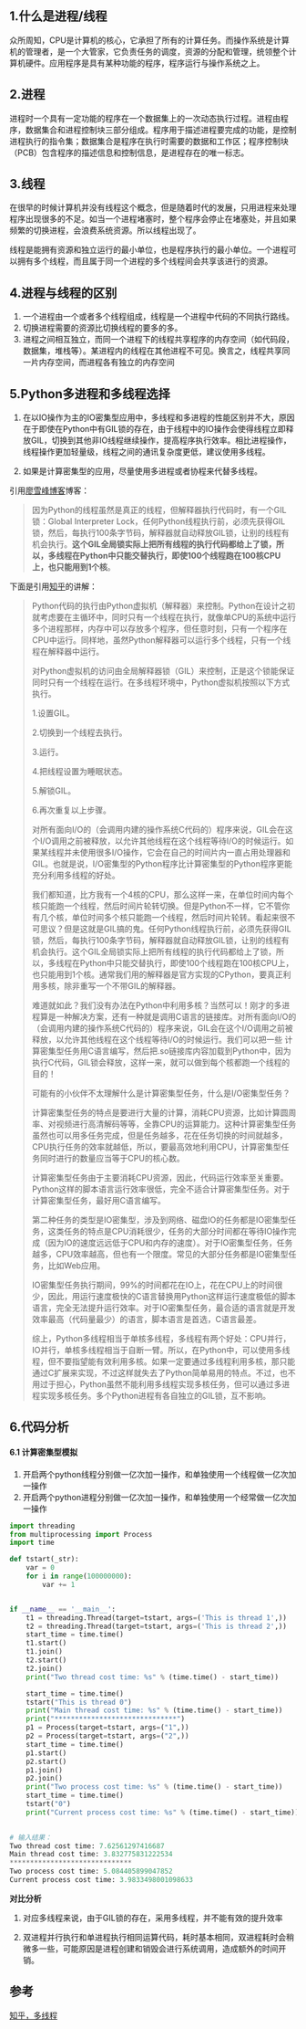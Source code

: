 ## 1.什么是进程/线程

众所周知，CPU是计算机的核心，它承担了所有的计算任务。而操作系统是计算机的管理者，是一个大管家，它负责任务的调度，资源的分配和管理，统领整个计算机硬件。应用程序是具有某种功能的程序，程序运行与操作系统之上。

## 2.进程

进程时一个具有一定功能的程序在一个数据集上的一次动态执行过程。进程由程序，数据集合和进程控制块三部分组成。程序用于描述进程要完成的功能，是控制进程执行的指令集；数据集合是程序在执行时需要的数据和工作区；程序控制块（PCB）包含程序的描述信息和控制信息，是进程存在的唯一标志。

## 3.线程

在很早的时候计算机并没有线程这个概念，但是随着时代的发展，只用进程来处理程序出现很多的不足。如当一个进程堵塞时，整个程序会停止在堵塞处，并且如果频繁的切换进程，会浪费系统资源。所以线程出现了。

线程是能拥有资源和独立运行的最小单位，也是程序执行的最小单位。一个进程可以拥有多个线程，而且属于同一个进程的多个线程间会共享该进行的资源。

## 4.进程与线程的区别

1. 一个进程由一个或者多个线程组成，线程是一个进程中代码的不同执行路线。
2. 切换进程需要的资源比切换线程的要多的多。
3. 进程之间相互独立，而同一个进程下的线程共享程序的内存空间（如代码段，数据集，堆栈等）。某进程内的线程在其他进程不可见。换言之，线程共享同一片内存空间，而进程各有独立的内存空间

## 5.Python多进程和多线程选择

1. 在以IO操作为主的IO密集型应用中，多线程和多进程的性能区别并不大，原因在于即使在Python中有GIL锁的存在，由于线程中的IO操作会使得线程立即释放GIL，切换到其他非IO线程继续操作，提高程序执行效率。相比进程操作，线程操作更加轻量级，线程之间的通讯复杂度更低，建议使用多线程。

2. 如果是计算密集型的应用，尽量使用多进程或者协程来代替多线程。

引用[廖雪峰博客](https://link.zhihu.com/?target=https%3A//www.liaoxuefeng.com/wiki/001374738125095c955c1e6d8bb493182103fac9270762a000/001386832360548a6491f20c62d427287739fcfa5d5be1f000)博客：

> 因为Python的线程虽然是真正的线程，但解释器执行代码时，有一个GIL锁：Global Interpreter Lock，任何Python线程执行前，必须先获得GIL锁，然后，每执行100条字节码，解释器就自动释放GIL锁，让别的线程有机会执行。**这个GIL全局锁实际上把所有线程的执行代码都给上了锁，所以，多线程在Python中只能交替执行，即使100个线程跑在100核CPU上，也只能用到1个核**。

下面是引用[知乎](https://www.zhihu.com/question/23474039/answer/269526476)的讲解：

> Python代码的执行由Python虚拟机（解释器）来控制。Python在设计之初就考虑要在主循环中，同时只有一个线程在执行，就像单CPU的系统中运行多个进程那样，内存中可以存放多个程序，但任意时刻，只有一个程序在CPU中运行。同样地，虽然Python解释器可以运行多个线程，只有一个线程在解释器中运行。
>
> 对Python虚拟机的访问由全局解释器锁（GIL）来控制，正是这个锁能保证同时只有一个线程在运行。在多线程环境中，Python虚拟机按照以下方式执行。
>
> 1.设置GIL。
>
> 2.切换到一个线程去执行。
>
> 3.运行。
>
> 4.把线程设置为睡眠状态。
>
> 5.解锁GIL。
>
> 6.再次重复以上步骤。
>
> 对所有面向I/O的（会调用内建的操作系统C代码的）程序来说，GIL会在这个I/O调用之前被释放，以允许其他线程在这个线程等待I/O的时候运行。如果某线程并未使用很多I/O操作，它会在自己的时间片内一直占用处理器和GIL。也就是说，I/O密集型的Python程序比计算密集型的Python程序更能充分利用多线程的好处。
>
> 我们都知道，比方我有一个4核的CPU，那么这样一来，在单位时间内每个核只能跑一个线程，然后时间片轮转切换。但是Python不一样，它不管你有几个核，单位时间多个核只能跑一个线程，然后时间片轮转。看起来很不可思议？但是这就是GIL搞的鬼。任何Python线程执行前，必须先获得GIL锁，然后，每执行100条字节码，解释器就自动释放GIL锁，让别的线程有机会执行。这个GIL全局锁实际上把所有线程的执行代码都给上了锁，所以，多线程在Python中只能交替执行，即使100个线程跑在100核CPU上，也只能用到1个核。通常我们用的解释器是官方实现的CPython，要真正利用多核，除非重写一个不带GIL的解释器。
>
> 难道就如此？我们没有办法在Python中利用多核？当然可以！刚才的多进程算是一种解决方案，还有一种就是调用C语言的链接库。对所有面向I/O的（会调用内建的操作系统C代码的）程序来说，GIL会在这个I/O调用之前被释放，以允许其他线程在这个线程等待I/O的时候运行。我们可以把一些 计算密集型任务用C语言编写，然后把.so链接库内容加载到Python中，因为执行C代码，GIL锁会释放，这样一来，就可以做到每个核都跑一个线程的目的！
>
> 可能有的小伙伴不太理解什么是计算密集型任务，什么是I/O密集型任务？
>
> 计算密集型任务的特点是要进行大量的计算，消耗CPU资源，比如计算圆周率、对视频进行高清解码等等，全靠CPU的运算能力。这种计算密集型任务虽然也可以用多任务完成，但是任务越多，花在任务切换的时间就越多，CPU执行任务的效率就越低，所以，要最高效地利用CPU，计算密集型任务同时进行的数量应当等于CPU的核心数。
>
> 计算密集型任务由于主要消耗CPU资源，因此，代码运行效率至关重要。Python这样的脚本语言运行效率很低，完全不适合计算密集型任务。对于计算密集型任务，最好用C语言编写。
>
> 第二种任务的类型是IO密集型，涉及到网络、磁盘IO的任务都是IO密集型任务，这类任务的特点是CPU消耗很少，任务的大部分时间都在等待IO操作完成（因为IO的速度远远低于CPU和内存的速度）。对于IO密集型任务，任务越多，CPU效率越高，但也有一个限度。常见的大部分任务都是IO密集型任务，比如Web应用。
>
> IO密集型任务执行期间，99%的时间都花在IO上，花在CPU上的时间很少，因此，用运行速度极快的C语言替换用Python这样运行速度极低的脚本语言，完全无法提升运行效率。对于IO密集型任务，最合适的语言就是开发效率最高（代码量最少）的语言，脚本语言是首选，C语言最差。
>
> 综上，Python多线程相当于单核多线程，多线程有两个好处：CPU并行，IO并行，单核多线程相当于自断一臂。所以，在Python中，可以使用多线程，但不要指望能有效利用多核。如果一定要通过多线程利用多核，那只能通过C扩展来实现，不过这样就失去了Python简单易用的特点。不过，也不用过于担心，Python虽然不能利用多线程实现多核任务，但可以通过多进程实现多核任务。多个Python进程有各自独立的GIL锁，互不影响。

## 6.代码分析

#### 6.1 计算密集型模拟

1. 开启两个python线程分别做一亿次加一操作，和单独使用一个线程做一亿次加一操作
2. 开启两个python进程分别做一亿次加一操作，和单独使用一个经常做一亿次加一操作

```python
import threading
from multiprocessing import Process
import time

def tstart(_str):
    var = 0
    for i in range(100000000):
        var += 1


if __name__ == '__main__':
	t1 = threading.Thread(target=tstart, args=('This is thread 1',))
	t2 = threading.Thread(target=tstart, args=('This is thread 2',))
	start_time = time.time()
	t1.start()
	t1.join()
	t2.start()
	t2.join()
	print("Two thread cost time: %s" % (time.time() - start_time))

	start_time = time.time()
	tstart("This is thread 0")
	print("Main thread cost time: %s" % (time.time() - start_time))
	print("******************************")
	p1 = Process(target=tstart, args=("1",))
	p2 = Process(target=tstart, args=("2",))
	start_time = time.time()
	p1.start()
	p2.start()
	p1.join()
	p2.join()
	print("Two process cost time: %s" % (time.time() - start_time))
	start_time = time.time()
	tstart("0")
	print("Current process cost time: %s" % (time.time() - start_time))

    
# 输入结果：
Two thread cost time: 7.62561297416687
Main thread cost time: 3.832775831222534
******************************
Two process cost time: 5.084405899047852
Current process cost time: 3.9833498001098633
```

**对比分析**

1. 对应多线程来说，由于GIL锁的存在，采用多线程，并不能有效的提升效率

2. 双进程并行执行和单进程执行相同运算代码，耗时基本相同，双进程耗时会稍微多一些，可能原因是进程创建和销毁会进行系统调用，造成额外的时间开销。

## 参考

[知乎，多线程](https://www.zhihu.com/question/23474039/answer/269526476 )

